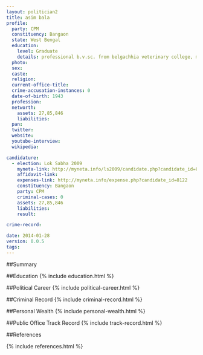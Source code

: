 ```yaml
---
layout: politician2
title: asim bala
profile: 
  party: CPM
  constituency: Bangaon
  state: West Bengal
  education: 
    level: Graduate
    details: professional b.v.sc. from belgachhia veterinary college, m.v.sc. from i.v.r.i., ph.d from i.v.r.i. in genetics
  photo: 
  sex: 
  caste: 
  religion: 
  current-office-title: 
  crime-accusation-instances: 0
  date-of-birth: 1943
  profession: 
  networth: 
    assets: 27,85,846
    liabilities: 
  pan: 
  twitter: 
  website: 
  youtube-interview: 
  wikipedia: 

candidature: 
  - election: Lok Sabha 2009
    myneta-link: http://myneta.info/ls2009/candidate.php?candidate_id=8122
    affidavit-link: 
    expenses-link: http://myneta.info/expense.php?candidate_id=8122
    constituency: Bangaon 
    party: CPM
    criminal-cases: 0
    assets: 27,85,846
    liabilities: 
    result:  

crime-record: 

date: 2014-01-28
version: 0.0.5
tags: 
---
```

##Summary


##Education
{% include education.html %}


##Political Career
{% include political-career.html %}


##Criminal Record
{% include criminal-record.html %}


##Personal Wealth
{% include personal-wealth.html %}


##Public Office Track Record
{% include track-record.html %}


##References


{% include references.html %}